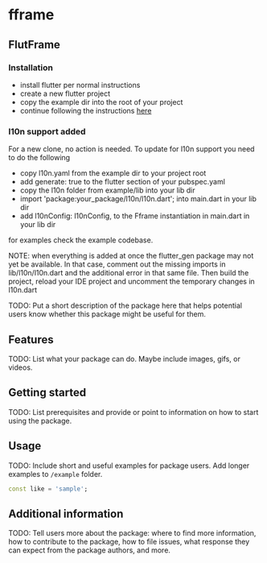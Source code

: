 # fframe
## FlutFrame

### Installation
- install flutter per normal instructions
- create a new flutter project
- copy the example dir into the root of your project
- continue following the instructions [here](https://github.com/postmeridiem/fframe/blob/main/example/installation.md)


### l10n support added
For a new clone, no action is needed.
To update for l10n support you need to do the following
- copy l10n.yaml from the example dir to your project root
- add generate: true to the flutter section of your pubspec.yaml
- copy the l10n folder from example/lib into your lib dir
- import 'package:your_package/l10n/l10n.dart'; into main.dart in your lib dir
- add l10nConfig: l10nConfig, to the Fframe instantiation in main.dart in your lib dir

for examples check the example codebase. 

NOTE: when everything is added at once the flutter_gen package may not yet be available. In that case, comment out the missing imports in lib/l10n/l10n.dart and the additional error in that same file. Then build the project, reload your IDE project and uncomment the temporary changes in l10n.dart

<!-- 
This README describes the package. If you publish this package to pub.dev,
this README's contents appear on the landing page for your package.

For information about how to write a good package README, see the guide for
[writing package pages](https://dart.dev/guides/libraries/writing-package-pages). 

For general information about developing packages, see the Dart guide for
[creating packages](https://dart.dev/guides/libraries/create-library-packages)
and the Flutter guide for
[developing packages and plugins](https://flutter.dev/developing-packages). 
-->

TODO: Put a short description of the package here that helps potential users
know whether this package might be useful for them.

## Features

TODO: List what your package can do. Maybe include images, gifs, or videos.

## Getting started

TODO: List prerequisites and provide or point to information on how to
start using the package.

## Usage

TODO: Include short and useful examples for package users. Add longer examples
to `/example` folder. 

```dart
const like = 'sample';
```

## Additional information

TODO: Tell users more about the package: where to find more information, how to 
contribute to the package, how to file issues, what response they can expect 
from the package authors, and more.

